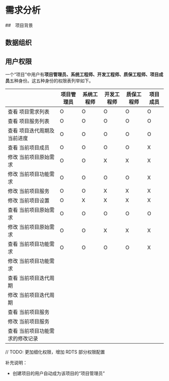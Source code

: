 # 需求分析

##　项目背景



## 数据组织



## 用户权限

一个“项目”中用户有**项目管理员、系统工程师、开发工程师、质保工程师、项目成员**五种身份。这五种身份的权限表列举如下。

|                             | 项目管理员 | 系统工程师 | 开发工程师 | 质保工程师 | 项目成员 |
| --------------------------- | ---------- | ---------- | ---------- | ---------- | -------- |
| 查看 项目需求列表           | O          | O          | O          | O          | O        |
| 查看 项目服务列表           | O          | O          | O          | O          | O        |
| 查看 项目迭代周期及当前进度 | O          | O          | O          | O          | O        |
| 查看 当前项目成员 | O          | O          | O          | O          | X        |
| 修改 当前项目原始需求 | O          | O          | X         | X         | X        |
| 修改 当前项目功能需求 | O          | O         | O          | O        | X        |
| 修改 当前项目服务 | O          | O          | X         | X         | X        |
| 修改 当前项目设置 | O          | X         | X         | X         | X        |
| 查看 当前项目原始需求|O|O|O|O|O|
| 修改 当前项目原始需求|O|O|X|X|X|
| 查看 当前项目功能需求|O|O|O|O|X|
| 修改 当前项目功能需求||||||
| 查看 当前项目迭代周期||||||
| 修改 当前项目迭代周期||||||
| 查看 当前项目服务||||||
| 修改 当前项目服务||||||
| 查看 当前项目功能需求的修改记录||||||


// TODO: 更加细化权限，增加 RDTS 部分权限配置

补充说明：

+ 创建项目的用户自动成为该项目的“项目管理员”